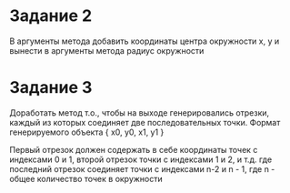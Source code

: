 # Задание 2

В аргументы метода добавить координаты центра окружности x, y и вынести в аргументы метода радиус окружности

#  Задание 3

Доработать метод т.о., чтобы на выходе генерировались отрезки, каждый из которых соединяет две последовательных точки. Формат генерируемого объекта
{ x0, y0, x1, y1 }

Первый отрезок должен содержать в себе координаты точек с индексами 0 и 1, второй отрезок точки с индексами 1 и 2, и т.д. где последний отрезок соединяет точки с индексами n-2 и n - 1, где n - общее количество точек в окружности